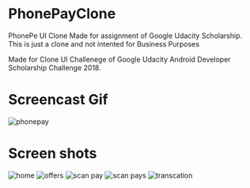 # PhonePayClone
PhonePe UI Clone Made for assignment of Google Udacity Scholarship. This is just a clone and not intented for Business Purposes

Made for Clone UI Challenege of Google Udacity Android Developer Scholarship Challenge 2018.

# Screencast Gif


![phonepay](https://user-images.githubusercontent.com/24228143/42137920-63135ef4-7d92-11e8-84e8-0d0bb00e28b6.gif)

# Screen shots


![home](https://user-images.githubusercontent.com/24228143/42137902-10d97a9c-7d92-11e8-93cf-665567c812e7.jpeg)
![offers](https://user-images.githubusercontent.com/24228143/42137903-110c6466-7d92-11e8-91b3-f401e1d38d17.jpeg)
![scan pay](https://user-images.githubusercontent.com/24228143/42137904-11413d80-7d92-11e8-9e98-f73eff19f499.jpeg)
![scan pays](https://user-images.githubusercontent.com/24228143/42137905-11740850-7d92-11e8-9839-cb6856a89d01.jpeg)
![transcation](https://user-images.githubusercontent.com/24228143/42137906-11b780a8-7d92-11e8-9f0f-d6abd3755191.jpeg)
